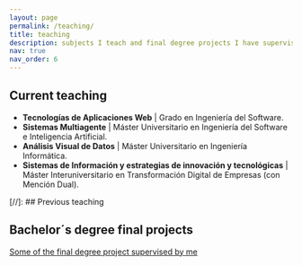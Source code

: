 ```yaml
---
layout: page
permalink: /teaching/
title: teaching
description: subjects I teach and final degree projects I have supervised
nav: true
nav_order: 6
---
```


## Current teaching
- **Tecnologías de Aplicaciones Web** | Grado en Ingeniería del Software.
- **Sistemas Multiagente** | Máster Universitario en Ingeniería del Software e Inteligencia Artificial.
- **Análisis Visual de Datos** | Máster Universitario en Ingeniería Informática.
- **Sistemas de Información y estrategias de innovación y tecnológicas** | Máster Interuniversitario en Transformación Digital de Empresas (con Mención Dual).

[//]: ## Previous teaching


## Bachelor´s degree final projects
[Some of the final degree project supervised by me](https://jabega.uma.es/discovery/search?query=any,contains,eduardo%20guzman&tab=default&search_scope=MyInstitution&sortby=date_d&vid=34CBUA_UMA:VU1&facet=searchcreationdate,include,1999%7C,%7C2023&facet=rtype,exclude,articles&mfacet=creator,include,Guzmán%20De%20Los%20Riscos%20Eduardo,1&mfacet=creator,include,Guzmán%20De%20Los%20Riscos%20Eduardo%20Francisco,1&offset=0)
